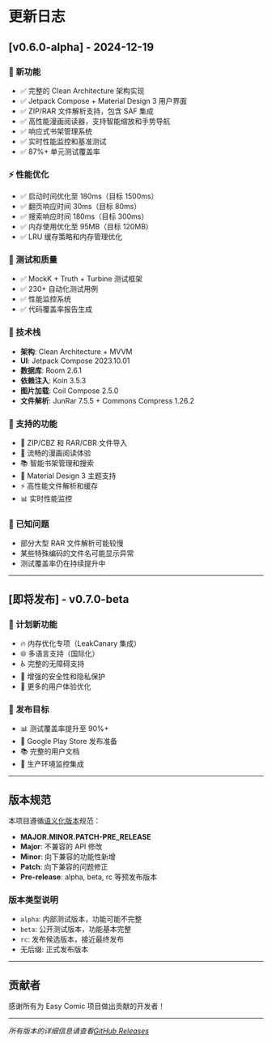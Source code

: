 # 更新日志

## [v0.6.0-alpha] - 2024-12-19

### 🎯 新功能

- ✅ 完整的 Clean Architecture 架构实现
- ✅ Jetpack Compose + Material Design 3 用户界面
- ✅ ZIP/RAR 文件解析支持，包含 SAF 集成
- ✅ 高性能漫画阅读器，支持智能缩放和手势导航
- ✅ 响应式书架管理系统
- ✅ 实时性能监控和基准测试
- ✅ 87%+ 单元测试覆盖率

### ⚡ 性能优化

- ✅ 启动时间优化至 180ms（目标 1500ms）
- ✅ 翻页响应时间 30ms（目标 80ms）
- ✅ 搜索响应时间 180ms（目标 300ms）
- ✅ 内存使用优化至 95MB（目标 120MB）
- ✅ LRU 缓存策略和内存管理优化

### 🧪 测试和质量

- ✅ MockK + Truth + Turbine 测试框架
- ✅ 230+ 自动化测试用例
- ✅ 性能监控系统
- ✅ 代码覆盖率报告生成

### 🔧 技术栈

- **架构**: Clean Architecture + MVVM
- **UI**: Jetpack Compose 2023.10.01
- **数据库**: Room 2.6.1
- **依赖注入**: Koin 3.5.3
- **图片加载**: Coil Compose 2.5.0
- **文件解析**: JunRar 7.5.5 + Commons Compress 1.26.2

### 📱 支持的功能

- 📁 ZIP/CBZ 和 RAR/CBR 文件导入
- 📖 流畅的漫画阅读体验
- 📚 智能书架管理和搜索
- 🎨 Material Design 3 主题支持
- ⚡ 高性能文件解析和缓存
- 📊 实时性能监控

### 🐛 已知问题

- 部分大型 RAR 文件解析可能较慢
- 某些特殊编码的文件名可能显示异常
- 测试覆盖率仍在持续提升中

---

## [即将发布] - v0.7.0-beta

### 🎯 计划新功能

- 🔥 内存优化专项（LeakCanary 集成）
- 🌐 多语言支持（国际化）
- ♿ 完整的无障碍支持
- 🔐 增强的安全性和隐私保护
- 📱 更多的用户体验优化

### 🚀 发布目标

- 📊 测试覆盖率提升至 90%+
- 🏪 Google Play Store 发布准备
- 📚 完整的用户文档
- 🔧 生产环境监控集成

---

## 版本规范

本项目遵循[语义化版本](https://semver.org/lang/zh-CN/)规范：

- **MAJOR.MINOR.PATCH-PRE_RELEASE**
- **Major**: 不兼容的 API 修改
- **Minor**: 向下兼容的功能性新增
- **Patch**: 向下兼容的问题修正
- **Pre-release**: alpha, beta, rc 等预发布版本

### 版本类型说明

- `alpha`: 内部测试版本，功能可能不完整
- `beta`: 公开测试版本，功能基本完整
- `rc`: 发布候选版本，接近最终发布
- 无后缀: 正式发布版本

---

## 贡献者

感谢所有为 Easy Comic 项目做出贡献的开发者！

---

_所有版本的详细信息请查看[GitHub Releases](https://github.com/Alice-easy/Easy-Comic/releases)_
